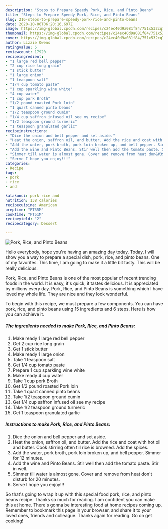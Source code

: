 ```yaml
---
description: "Steps to Prepare Speedy Pork, Rice, and Pinto Beans"
title: "Steps to Prepare Speedy Pork, Rice, and Pinto Beans"
slug: 216-steps-to-prepare-speedy-pork-rice-and-pinto-beans
date: 2020-10-06T06:20:16.697Z
image: https://img-global.cpcdn.com/recipes/c24ec40d9a081f84/751x532cq70/pork-rice-and-pinto-beans-recipe-main-photo.jpg
thumbnail: https://img-global.cpcdn.com/recipes/c24ec40d9a081f84/751x532cq70/pork-rice-and-pinto-beans-recipe-main-photo.jpg
cover: https://img-global.cpcdn.com/recipes/c24ec40d9a081f84/751x532cq70/pork-rice-and-pinto-beans-recipe-main-photo.jpg
author: Lizzie Owens
ratingvalue: 5
reviewcount: 17920
recipeingredient:
- "1 large red bell pepper"
- "2 cup rice long grain"
- "1 stick butter"
- "1 large onion"
- "1 teaspoon salt"
- "1/4 cup tomato paste"
- "1 cup sparkling wine white"
- "4 cup water"
- "1 cup pork Broth"
- "1/2 pound roasted Pork loin"
- "1 quart canned pinto beans"
- "1/2 teaspoon ground cumin"
- "1/4 cup saffron infused oil see my recipe"
- "1/2 teaspoon ground turmeric"
- "1 teaspoon granulated garlic"
recipeinstructions:
- "Dice the onion and bell pepper and set aside."
- "Heat the onion, saffron oil, and butter. Add the rice and coat with hot oil and butter. Cook stirring often till rice is browned. Add the spices."
- "Add the water, pork broth, pork loin broken up, and bell pepper. Simmer for 12 minutes."
- "Add the wine and Pinto Beans. Stir well then add the tomato paste. Stir in well."
- "Simmer till water is almost gone. Cover and remove from heat don&#39;t disturb for 20 minutes."
- "Serve I hope you enjoy!!!"
categories:
- Recipe
tags:
- pork
- rice
- and

katakunci: pork rice and 
nutrition: 138 calories
recipecuisine: American
preptime: "PT35M"
cooktime: "PT51M"
recipeyield: "2"
recipecategory: Dessert

---
```



![Pork, Rice, and Pinto Beans](https://img-global.cpcdn.com/recipes/c24ec40d9a081f84/751x532cq70/pork-rice-and-pinto-beans-recipe-main-photo.jpg)

Hello everybody, hope you're having an amazing day today. Today, I will show you a way to prepare a special dish, pork, rice, and pinto beans. One of my favorites. This time, I am going to make it a little bit tasty. This will be really delicious.

Pork, Rice, and Pinto Beans is one of the most popular of recent trending foods in the world. It is easy, it's quick, it tastes delicious. It is appreciated by millions every day. Pork, Rice, and Pinto Beans is something which I have loved my whole life. They are nice and they look wonderful.




To begin with this recipe, we must prepare a few components. You can have pork, rice, and pinto beans using 15 ingredients and 6 steps. Here is how you can achieve it.

<!--inarticleads1-->

##### The ingredients needed to make Pork, Rice, and Pinto Beans:

1. Make ready 1 large red bell pepper
1. Get 2 cup rice long grain
1. Get 1 stick butter
1. Make ready 1 large onion
1. Take 1 teaspoon salt
1. Get 1/4 cup tomato paste
1. Prepare 1 cup sparkling wine white
1. Make ready 4 cup water
1. Take 1 cup pork Broth
1. Get 1/2 pound roasted Pork loin
1. Take 1 quart canned pinto beans
1. Take 1/2 teaspoon ground cumin
1. Get 1/4 cup saffron infused oil see my recipe
1. Take 1/2 teaspoon ground turmeric
1. Get 1 teaspoon granulated garlic




<!--inarticleads2-->

##### Instructions to make Pork, Rice, and Pinto Beans:

1. Dice the onion and bell pepper and set aside.
1. Heat the onion, saffron oil, and butter. Add the rice and coat with hot oil and butter. Cook stirring often till rice is browned. Add the spices.
1. Add the water, pork broth, pork loin broken up, and bell pepper. Simmer for 12 minutes.
1. Add the wine and Pinto Beans. Stir well then add the tomato paste. Stir in well.
1. Simmer till water is almost gone. Cover and remove from heat don&#39;t disturb for 20 minutes.
1. Serve I hope you enjoy!!!




So that's going to wrap it up with this special food pork, rice, and pinto beans recipe. Thanks so much for reading. I am confident you can make this at home. There's gonna be interesting food at home recipes coming up. Remember to bookmark this page in your browser, and share it to your loved ones, friends and colleague. Thanks again for reading. Go on get cooking!

